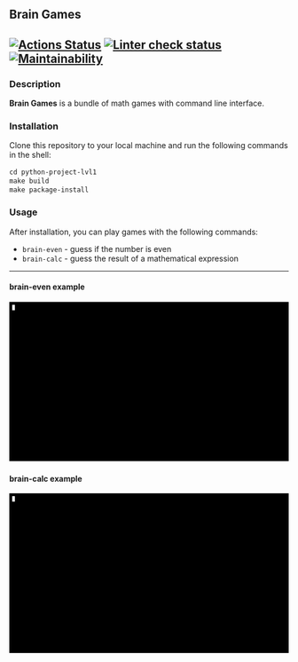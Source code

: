 ## Brain Games
[![Actions Status](https://github.com/dimmy2000/python-project-lvl1/workflows/hexlet-check/badge.svg)](https://github.com/dimmy2000/python-project-lvl1/actions)
[![Linter check status](https://github.com/dimmy2000/python-project-lvl1/workflows/linter/badge.svg)](https://github.com/dimmy2000/python-project-lvl1/actions)
[![Maintainability](https://api.codeclimate.com/v1/badges/a99a88d28ad37a79dbf6/maintainability)](https://codeclimate.com/github/codeclimate/codeclimate/maintainability)
---
### Description

**Brain Games** is a bundle of math games with command line interface. 

### Installation

Clone this repository to your local machine and run the following commands in the shell:
```commandline
cd python-project-lvl1
make build
make package-install
```

### Usage

After installation, you can play games with the following commands:
- `brain-even` - guess if the number is even
- `brain-calc` - guess the result of a mathematical expression
---
#### brain-even example

[![brain even example](media/brain-even.gif)](https://asciinema.org/a/2F647fG0nqsD7CumZ64h60RJX)

#### brain-calc example

[![brain calc example](media/brain-calc.gif)](https://asciinema.org/a/Q49CyONVtreZ5xbpJ4jm3QDSI)
